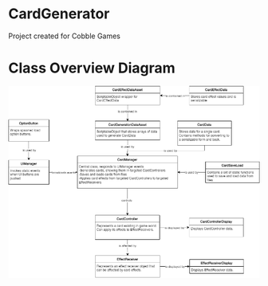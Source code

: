 # CardGenerator
Project created for Cobble Games
# Class Overview Diagram
![Class Overview Diagram](ClassOverviewDiagram.png)